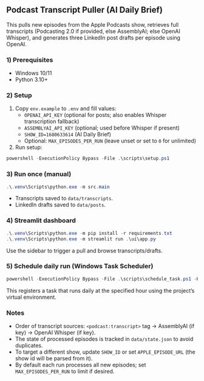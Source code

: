 ## Podcast Transcript Puller (AI Daily Brief)

This pulls new episodes from the Apple Podcasts show, retrieves full transcripts (Podcasting 2.0 if provided, else AssemblyAI; else OpenAI Whisper), and generates three LinkedIn post drafts per episode using OpenAI.

### 1) Prerequisites
- Windows 10/11
- Python 3.10+

### 2) Setup
1. Copy `env.example` to `.env` and fill values:
   - `OPENAI_API_KEY` (optional for posts; also enables Whisper transcription fallback)
   - `ASSEMBLYAI_API_KEY` (optional; used before Whisper if present)
   - `SHOW_ID=1680633614` (AI Daily Brief)
   - Optional: `MAX_EPISODES_PER_RUN` (leave unset or set to `0` for unlimited)
2. Run setup:
```powershell
powershell -ExecutionPolicy Bypass -File .\scripts\setup.ps1
```

### 3) Run once (manual)
```powershell
.\.venv\Scripts\python.exe -m src.main
```

- Transcripts saved to `data/transcripts`.
- LinkedIn drafts saved to `data/posts`.

### 4) Streamlit dashboard
```powershell
.\.venv\Scripts\python.exe -m pip install -r requirements.txt
.\.venv\Scripts\python.exe -m streamlit run .\ui\app.py
```

Use the sidebar to trigger a pull and browse transcripts/drafts.

### 5) Schedule daily run (Windows Task Scheduler)
```powershell
powershell -ExecutionPolicy Bypass -File .\scripts\schedule_task.ps1 -Hour 8
```

This registers a task that runs daily at the specified hour using the project’s virtual environment.

### Notes
- Order of transcript sources: `<podcast:transcript>` tag → AssemblyAI (if key) → OpenAI Whisper (if key).
- The state of processed episodes is tracked in `data/state.json` to avoid duplicates.
- To target a different show, update `SHOW_ID` or set `APPLE_EPISODE_URL` (the show id will be parsed from it).
- By default each run processes all new episodes; set `MAX_EPISODES_PER_RUN` to limit if desired.
